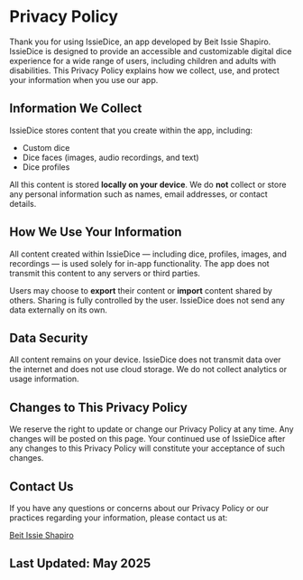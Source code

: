 # Privacy Policy

Thank you for using IssieDice, an app developed by Beit Issie Shapiro. IssieDice is designed to provide an accessible and customizable digital dice experience for a wide range of users, including children and adults with disabilities. This Privacy Policy explains how we collect, use, and protect your information when you use our app.

## Information We Collect

IssieDice stores content that you create within the app, including:
- Custom dice
- Dice faces (images, audio recordings, and text)
- Dice profiles

All this content is stored **locally on your device**. We do **not** collect or store any personal information such as names, email addresses, or contact details.

## How We Use Your Information

All content created within IssieDice — including dice, profiles, images, and recordings — is used solely for in-app functionality. The app does not transmit this content to any servers or third parties.

Users may choose to **export** their content or **import** content shared by others. Sharing is fully controlled by the user. IssieDice does not send any data externally on its own.

## Data Security

All content remains on your device. IssieDice does not transmit data over the internet and does not use cloud storage. We do not collect analytics or usage information.

## Changes to This Privacy Policy

We reserve the right to update or change our Privacy Policy at any time. Any changes will be posted on this page. Your continued use of IssieDice after any changes to this Privacy Policy will constitute your acceptance of such changes.

## Contact Us

If you have any questions or concerns about our Privacy Policy or our practices regarding your information, please contact us at:

[Beit Issie Shapiro](http://en.beitissie.org.il/tech/contact-us/)

## Last Updated: May 2025